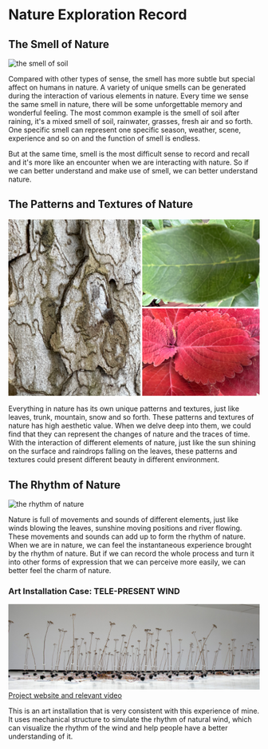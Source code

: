 # Nature Exploration Record

## The Smell of Nature
![the smell of soil](./images/Smell1.jpg)

Compared with other types of sense, the smell has more subtle but special affect on humans in nature. A variety of unique smells can be generated during the interaction of various elements in nature. Every time we sense the same smell in nature, there will be some unforgettable memory and wonderful feeling. The most common example is the smell of soil after raining, it's a mixed smell of soil, rainwater, grasses, fresh air and so forth. One specific smell can represent one specific season, weather, scene, experience and so on and the function of smell is endless.

But at the same time, smell is the most difficult sense to record and recall and it's more like an encounter when we are interacting with nature. So if we can better understand and make use of smell, we can better understand nature.

## The Patterns and Textures of Nature
![the patterns and textures of nature](./images/Texture1.png)

Everything in nature has its own unique patterns and textures, just like leaves, trunk, mountain, snow and so forth. These patterns and textures of nature has high aesthetic value. When we delve deep into them, we could find that they can represent the changes of nature and the traces of time. With the interaction of different elements of nature, just like the sun shining on the surface and raindrops falling on the leaves, these patterns and textures could present different beauty in different environment. 

## The Rhythm of Nature
![the rhythm of nature](./images/Rhythm1.jpg)

Nature is full of movements and sounds of different elements, just like winds blowing the leaves, sunshine moving positions and river flowing. These movements and sounds can add up to form the rhythm of nature. When we are in nature, we can feel the instantaneous experience brought by the rhythm of nature. But if we can record the whole process and turn it into other forms of expression that we can perceive more easily, we can better feel the charm of nature.

### Art Installation Case: TELE-PRESENT WIND
![TELEPRESENTWIND](./images/TELEPRESENTWIND.jpeg)
[Project website and relevant video](https://www.dwbowen.com/telepresent-wind)

This is an art installation that is very consistent with this experience of mine. It uses mechanical structure to simulate the rhythm of natural wind, which can visualize the rhythm of the wind and help people have a better understanding of it.
